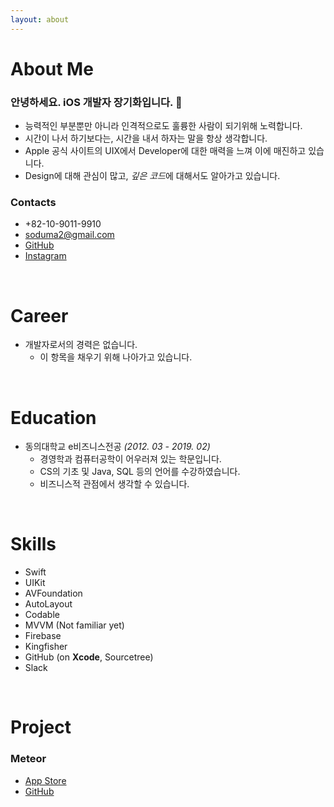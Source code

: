 ```yaml
---
layout: about 
---
```


# About Me
### 안녕하세요. iOS 개발자 장기화입니다. 🐤<br/>
- 능력적인 부분뿐만 아니라 인격적으로도 훌륭한 사람이 되기위해 노력합니다.
- 시간이 나서 하기보다는, 시간을 내서 하자는 말을 항상 생각합니다.
- Apple 공식 사이트의 UIX에서 Developer에 대한 매력을 느껴 이에 매진하고 있습니다.<br/>
- Design에 대해 관심이 많고, *깊은 코드*에 대해서도 알아가고 있습니다.


### Contacts
- +82-10-9011-9910
- <soduma2@gmail.com>
- [GitHub](https://github.com/soduma)
- [Instagram](https://instagram.com/infofield)

<br/>

# Career
- 개발자로서의 경력은 없습니다.
  - 이 항목을 채우기 위해 나아가고 있습니다.

<br/>

# Education
- 동의대학교 e비즈니스전공 *(2012. 03 - 2019. 02)*
  - 경영학과 컴퓨터공학이 어우러져 있는 학문입니다.
  - CS의 기초 및 Java, SQL 등의 언어를 수강하였습니다.
  - 비즈니스적 관점에서 생각할 수 있습니다.

<br/>

# Skills
 - Swift
 - UIKit
 - AVFoundation
 - AutoLayout
 - Codable
 - MVVM (Not familiar yet) 
 - Firebase
 - Kingfisher
 - GitHub (on **Xcode**, Sourcetree)
 - Slack

<br/>

# Project
### Meteor
 - [App Store](https://apps.apple.com/kr/app/meteor/id1562989730)
 - [GitHub](https://github.com/soduma/Meteor)
